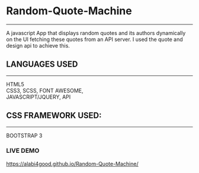 # Random-Quote-Machine  
***
A javascript App that displays random quotes and its authors dynamically on the UI fetching these quotes from an API server. I used the quote and design api to achieve this. 


## LANGUAGES USED
***

HTML5  
CSS3,
SCSS,
FONT AWESOME,  
JAVASCRIPT/JQUERY,
API 


## CSS FRAMEWORK USED:  
***
BOOTSTRAP 3 

### LIVE DEMO 
https://alabi4good.github.io/Random-Quote-Machine/ 
  
